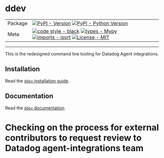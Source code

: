 # ddev

| | |
| --- | --- |
| Package | [![PyPI - Version](https://img.shields.io/pypi/v/ddev.svg?logo=pypi&label=PyPI&logoColor=gold)](https://pypi.org/project/ddev/) [![PyPI - Python Version](https://img.shields.io/pypi/pyversions/ddev.svg?logo=python&label=Python&logoColor=gold)](https://pypi.org/project/ddev/) |
| Meta | [![code style - black](https://img.shields.io/badge/code%20style-black-000000.svg)](https://github.com/psf/black) [![types - Mypy](https://img.shields.io/badge/types-Mypy-blue.svg)](https://github.com/python/mypy) [![imports - isort](https://img.shields.io/badge/imports-isort-ef8336.svg)](https://github.com/pycqa/isort) [![License - MIT](https://img.shields.io/badge/license-BSD--3--Clause-9400d3.svg)](https://spdx.org/licenses/) |

-----

This is the redesigned command line tooling for Datadog Agent integrations.

## Installation

Read the [`ddev` installation guide](https://datadoghq.dev/integrations-core/setup/#ddev).

## Documentation

Read the [`ddev` documentation](https://datadoghq.dev/integrations-core/ddev/about/).

# Checking on the process for external contributors to request review to Datadog agent-integrations team
